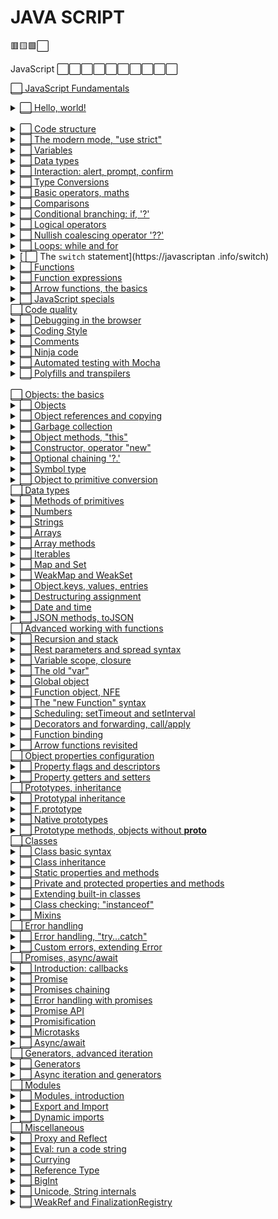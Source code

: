 # JAVA SCRIPT

🟥🟨🟩⬜

JavaScript ⬜⬜⬜⬜⬜⬜⬜⬜⬜⬜

[ ⬜ JavaScript Fundamentals](https://javascript.info/first-steps) 
    <details>
        <summary>[ ⬜ Hello, world!](https://javascript.info/hello-world)</summary>
    </details>    
    <details>
        <summary>[ ⬜ Code structure](https://javascript.info/structure)</summary>
    </details>
    <details>
        <summary>[ ⬜ The modern mode, "use strict"](https://javascript.info/strict-mode)</summary>
    </details>
    <details>
        <summary>[ ⬜ Variables](https://javascript.info/variables)</summary>
    </details>
    <details>
        <summary>[ ⬜ Data types](https://javascript.info/types)</summary>
    </details>
    <details>
        <summary>[ ⬜ Interaction: alert, prompt, confirm](https://javascript.info/alert-prompt-confirm)</summary>
    </details>
    <details>
        <summary>[ ⬜ Type Conversions](https://javascript.info/type-conversions)</summary>
    </details>
    <details>
        <summary>[ ⬜ Basic operators, maths](https://javascript.info/operators)</summary>
    </details>
    <details>
        <summary>[ ⬜ Comparisons](https://javascript.info/comparison)</summary>
    </details>
    <details>
        <summary>[ ⬜ Conditional branching: if, '?'](https://javascript.info/ifelse)</summary>
    </details>
    <details>
        <summary>[ ⬜ Logical operators](https://javascript.info/logical-operators)</summary>
    </details>
    <details>
        <summary>[ ⬜ Nullish coalescing operator '??'](https://javascript.info/nullish-coalescing-operator)</summary>
    </details>
    <details>
        <summary>[ ⬜ Loops: while and for](https://javascript.info/while-for)</summary>
    </details>
    <details>
        <summary>[ ⬜ The `switch` statement](https://javascriptan .info/switch)</summary>
    </details>
    <details>
        <summary>[ ⬜ Functions](https://javascript.info/function-basics)</summary>
    </details>
    <details>
        <summary>[ ⬜ Function expressions](https://javascript.info/function-expressions)</summary>
    </details>
    <details>
        <summary>[ ⬜ Arrow functions, the basics](https://javascript.info/arrow-functions-basics)</summary>
    </details>
    <details>
        <summary>[ ⬜ JavaScript specials](https://javascript.info/javascript-specials)</summary>
    </details>
[ ⬜ Code quality](https://javascript.info/code-quality)
    <details>
        <summary>[ ⬜ Debugging in the browser](https://javascript.info/debugging-chrome)</summary>
    </details>
    <details>
        <summary>[ ⬜ Coding Style](https://javascript.info/coding-style)</summary>
    </details>
    <details>
        <summary>[ ⬜ Comments](https://javascript.info/comments)</summary>
    </details>
    <details>
        <summary>[ ⬜ Ninja code](https://javascript.info/ninja-code)</summary>
    </details>
    <details>
        <summary>[ ⬜ Automated testing with Mocha](https://javascript.info/testing-mocha)</summary>
    </details>
    <details>
        <summary>[ ⬜ Polyfills and transpilers](https://javascript.info/polyfills)</summary>
    </details>          
[ ⬜ Objects: the basics](https://javascript.info/object-basics)
    <details>
        <summary>[ ⬜ Objects](https://javascript.info/object)</summary>
    </details>
    <details>
        <summary>[ ⬜ Object references and copying](https://javascript.info/object-copy)</summary>
    </details>
    <details>
        <summary>[ ⬜ Garbage collection](https://javascript.info/garbage-collection)</summary>
    </details>
    <details>
        <summary>[ ⬜ Object methods, "this"](https://javascript.info/object-methods)</summary>
    </details>
    <details>
        <summary>[ ⬜ Constructor, operator "new"](https://javascript.info/constructor-new)</summary>
    </details>
    <details>
        <summary>[ ⬜ Optional chaining '?.'](https://javascript.info/optional-chaining)</summary>
    </details>
    <details>
        <summary>[ ⬜ Symbol type](https://javascript.info/symbol)</summary>
    </details>
    <details>
        <summary>[ ⬜ Object to primitive conversion](https://javascript.info/object-toprimitive)</summary>
    </details>
[ ⬜ Data types](https://javascript.info/data-types)
    <details>
        <summary>[ ⬜ Methods of primitives](https://javascript.info/primitives-methods)</summary>
    </details>
    <details>
        <summary>[ ⬜ Numbers](https://javascript.info/number)</summary>
    </details>
    <details>
        <summary>[ ⬜ Strings](https://javascript.info/string)</summary>
    </details>
    <details>
        <summary>[ ⬜ Arrays](https://javascript.info/array)</summary>
    </details>
    <details>
        <summary>[ ⬜ Array methods](https://javascript.info/array-methods)</summary>
    </details>
    <details>
        <summary>[ ⬜ Iterables](https://javascript.info/iterable)</summary>
    </details>
    <details>
        <summary>[ ⬜ Map and Set](https://javascript.info/map-set)</summary>
    </details>
    <details>
        <summary>[ ⬜ WeakMap and WeakSet](https://javascript.info/weakmap-weakset)</summary>
    </details>
    <details>
        <summary>[ ⬜ Object.keys, values, entries](https://javascript.info/keys-values-entries)</summary>
    </details>
    <details>
        <summary>[ ⬜ Destructuring assignment](https://javascript.info/destructuring-assignment)</summary>
    </details>
    <details>
        <summary>[ ⬜ Date and time](https://javascript.info/date)</summary>
    </details>
    <details>
        <summary>[ ⬜ JSON methods, toJSON](https://javascript.info/json)</summary>
    </details>
[ ⬜ Advanced working with functions](https://javascript.info/advanced-functions)
    <details>
        <summary>[ ⬜ Recursion and stack](https://javascript.info/recursion)</summary>
    </details>
    <details>
        <summary>[ ⬜ Rest parameters and spread syntax](https://javascript.info/rest-parameters-spread)</summary>
    </details>
    <details>
        <summary>[ ⬜ Variable scope, closure](https://javascript.info/closure)</summary>
    </details>
    <details>
        <summary>[ ⬜ The old "var"](https://javascript.info/var)</summary>
    </details>
    <details>
        <summary>[ ⬜ Global object](https://javascript.info/global-object)</summary>
    </details>
    <details>
        <summary>[ ⬜ Function object, NFE](https://javascript.info/function-object)</summary>
    </details>
    <details>
        <summary>[ ⬜ The "new Function" syntax](https://javascript.info/new-function)</summary>
    </details>
    <details>
        <summary>[ ⬜ Scheduling: setTimeout and setInterval](https://javascript.info/settimeout-setinterval)</summary>
    </details>
    <details>
        <summary>[ ⬜ Decorators and forwarding, call/apply](https://javascript.info/call-apply-decorators)</summary>
    </details>
    <details>
        <summary>[ ⬜ Function binding](https://javascript.info/bind)</summary>
    </details>
    <details>
        <summary>[ ⬜ Arrow functions revisited](https://javascript.info/arrow-functions)</summary>
    </details>
[ ⬜ Object properties configuration](https://javascript.info/object-properties)
    <details>
        <summary>[ ⬜ Property flags and descriptors](https://javascript.info/property-descriptors)</summary>
    </details>
    <details>
        <summary>[ ⬜ Property getters and setters](https://javascript.info/property-accessors)</summary>
    </details>
[ ⬜ Prototypes, inheritance](https://javascript.info/prototypes)
    <details>
        <summary>[ ⬜ Prototypal inheritance](https://javascript.info/prototype-inheritance)</summary>
    </details>
    <details>
        <summary>[ ⬜ F.prototype](https://javascript.info/function-prototype)</summary>
    </details>
    <details>
        <summary>[ ⬜ Native prototypes](https://javascript.info/native-prototypes)</summary>
    </details>
    <details>
        <summary>[ ⬜ Prototype methods, objects without __proto__](https://javascript.info/prototype-methods)</summary>
    </details>
[ ⬜ Classes](https://javascript.info/classes)
    <details>
        <summary>[ ⬜ Class basic syntax](https://javascript.info/class)</summary>
    </details>
    <details>
        <summary>[ ⬜ Class inheritance](https://javascript.info/class-inheritance)</summary>
    </details>
    <details>
        <summary>[ ⬜ Static properties and methods](https://javascript.info/static-properties-methods)</summary>
    </details>
    <details>
        <summary>[ ⬜ Private and protected properties and methods](https://javascript.info/private-protected-properties-methods)</summary>
    </details>
    <details>
        <summary>[ ⬜ Extending built-in classes](https://javascript.info/extend-natives)</summary>
    </details>
    <details>
        <summary>[ ⬜ Class checking: "instanceof"](https://javascript.info/instanceof)</summary>
    </details>
    <details>
        <summary>[ ⬜ Mixins](https://javascript.info/mixins)</summary>
    </details>
[ ⬜ Error handling](https://javascript.info/error-handling)
    <details>
        <summary>[ ⬜ Error handling, "try...catch"](https://javascript.info/try-catch)</summary>
    </details>
    <details>
        <summary>[ ⬜ Custom errors, extending Error](https://javascript.info/custom-errors)</summary>
    </details>
[ ⬜ Promises, async/await](https://javascript.info/async)
    <details>
        <summary>[ ⬜ Introduction: callbacks](https://javascript.info/callbacks)</summary>
    </details>
    <details>
        <summary>[ ⬜ Promise](https://javascript.info/promise-basics)</summary>
    </details>
    <details>
        <summary>[ ⬜ Promises chaining](https://javascript.info/promise-chaining)</summary>
    </details>
    <details>
        <summary>[ ⬜ Error handling with promises](https://javascript.info/promise-error-handling)</summary>
    </details>
    <details>
        <summary>[ ⬜ Promise API](https://javascript.info/promise-api)</summary>
    </details>
    <details>
        <summary>[ ⬜ Promisification](https://javascript.info/promisify)</summary>
    </details>
    <details>
        <summary>[ ⬜ Microtasks](https://javascript.info/microtask-queue)</summary>
    </details>
    <details>
        <summary>[ ⬜ Async/await](https://javascript.info/async-await)</summary>
    </details>
[ ⬜ Generators, advanced iteration](https://javascript.info/generators-iterators)
    <details>
        <summary>[ ⬜ Generators](https://javascript.info/generators)</summary>
    </details>
    <details>
        <summary>[ ⬜ Async iteration and generators](https://javascript.info/async-iterators-generators)</summary>
    </details>
[ ⬜ Modules](https://javascript.info/modules)
    <details>
        <summary>[ ⬜ Modules, introduction](https://javascript.info/modules-intro)</summary>
    </details>
    <details>
        <summary>[ ⬜ Export and Import](https://javascript.info/import-export)</summary>
    </details>
    <details>
        <summary>[ ⬜ Dynamic imports](https://javascript.info/modules-dynamic-imports)</summary>
    </details>
[ ⬜ Miscellaneous](https://javascript.info/js-misc)
    <details>
        <summary>[ ⬜ Proxy and Reflect](https://javascript.info/proxy)</summary>
    </details>
    <details>
        <summary>[ ⬜ Eval: run a code string](https://javascript.info/eval)</summary>
    </details>
    <details>
        <summary>[ ⬜ Currying](https://javascript.info/currying-partials)</summary>
    </details>
    <details>
        <summary>[ ⬜ Reference Type](https://javascript.info/reference-type)</summary>
    </details>
    <details>
        <summary>[ ⬜ BigInt](https://javascript.info/bigint)</summary>
    </details>
    <details>
        <summary>[ ⬜ Unicode, String internals](https://javascript.info/unicode)</summary>
    </details>
    <details>
        <summary>[ ⬜ WeakRef and FinalizationRegistry](https://javascript.info/weakref-finalizationregistry)</summary>
    </details>